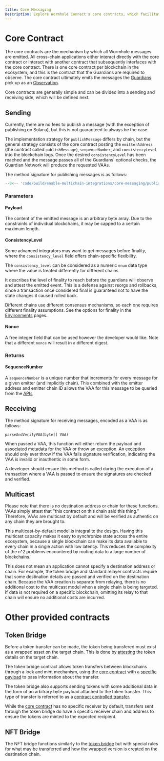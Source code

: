 ```yaml
---
title: Core Messaging
Description: Explore Wormhole Connect's core contracts, which facilitate message emissions across chains and serve as the central interaction point for cross-chain apps.
---
```


# Core Contract

The core contracts are the mechanism by which all Wormhole messages are emitted. All cross-chain applications either interact directly with the core contract or interact with another contract that subsequently interfaces with the core contract. There is one core contract per blockchain in the ecosystem, and this is the contract that the Guardians are required to observe. The core contract ultimately emits the messages the [Guardians](./guardian.md) pick up as an [Observation](../glossary.md#observation).

Core contracts are generally simple and can be divided into a sending and receiving side, which will be defined next.

## Sending

Currently, there are no fees to publish a message (with the exception of publishing on Solana), but this is not guaranteed to always be the case.

The implementation strategy for `publishMessage` differs by chain, but the general strategy consists of the core contract posting the `emitterAddress` (the contract called `publishMessage`), `sequenceNumber`, and `consistencyLevel` into the blockchain logs. Once the desired `consistencyLevel` has been reached and the message passes all of the Guardians' optional checks, the Guardian Network will produce the requested VAAs.

The method signature for publishing messages is as follows:

```js
--8<-- 'code/build/enable-multichain-integrations/core-messaging/publish-message.sol'
```

### Parameters 

#### Payload 

The content of the emitted message is an arbitrary byte array. Due to the constraints of individual blockchains, it may be capped to a certain maximum length.

#### ConsistencyLevel

Some advanced integrators may want to get messages before finality, where the `consistency_level` field offers chain-specific flexibility.

The `consistency_level` can be considered as a numeric `enum` data type where the value is treated differently for different chains.

It describes the level of finality to reach before the guardians will observe and attest the emitted event. This is a defense against reorgs and rollbacks, since a transaction once considered final is guaranteed not to have the state changes it caused rolled back.

Different chains use different consensus mechanisms, so each one requires different finality assumptions. See the options for finality in the [Environments](../../blockchain-environments/README.md) pages.  

#### Nonce

A free integer field that can be used however the developer would like. Note that a different `nonce` will result in a different digest.

### Returns

#### SequenceNumber

A `sequenceNumber` is a unique number that increments for every message for a given emitter (and implicitly chain). This combined with the emitter address and emitter chain ID allows the VAA for this message to be queried from the [APIs](../api-docs/README.md)

## Receiving

The method signature for receiving messages, encoded as a VAA is as follows:

```solidity
parseAndVerifyVAA(byte[] VAA)
```

When passed a VAA, this function will either return the payload and associated metadata for the VAA or throw an exception. An exception should only ever throw if the VAA fails signature verification, indicating the VAA is invalid or inauthentic in some form.

A developer should ensure this method is called during the execution of a transaction where a VAA is passed to ensure the signatures are checked and verified.

## Multicast

Please note that there is no destination address or chain for these functions. VAAs simply attest that "this contract on this chain said this thing." Therefore, VAAs are multicast by default and will be verified as authentic on any chain they are brought to.

This multicast-by-default model is integral to the design. Having this multicast capacity makes it easy to synchronize state across the entire ecosystem, because a single blockchain can make its data available to every chain in a single action with low latency. This reduces the complexity of the n^2 problems encountered by routing data to a large number of blockchains.

This does not mean an application cannot specify a destination address or chain. For example, the token bridge and standard relayer contracts require that some destination details are passed and verified on the destination chain. Because the VAA creation is separate from relaying, there is no additional cost to the multicast model when a single chain is being targeted. If data is not required on a specific blockchain, omitting its relay to that chain will ensure no additional costs are incurred.

# Other provided contracts 

## Token Bridge

Before a token transfer can be made, the token being transfered must exist as a wrapped asset on the target chain. This is done by [attesting](./vaa.md) the token details on the target chain. 

The token bridge contract allows token transfers between blockchains through a lock and mint mechanism, using the [core contract](#core-contract) with a [specific payload](./vaa.md#transfer) to pass information about the transfer.

The token bridge also supports sending tokens with some additional data in the form of an arbitrary byte payload attached to the token transfer. This type of transfer is referred to as a [contract controlled transfer](./vaa.md#token--message).

While the [core contract](#core-contract) has no specific receiver by default, transfers sent through the token bridge do have a specific receiver chain and address to ensure the tokens are minted to the expected recipient. 

## NFT Bridge

The NFT bridge functions similarly to the [token bridge](#token-bridge) but with special rules for what may be transferred and how the wrapped version is created on the destination chain.
